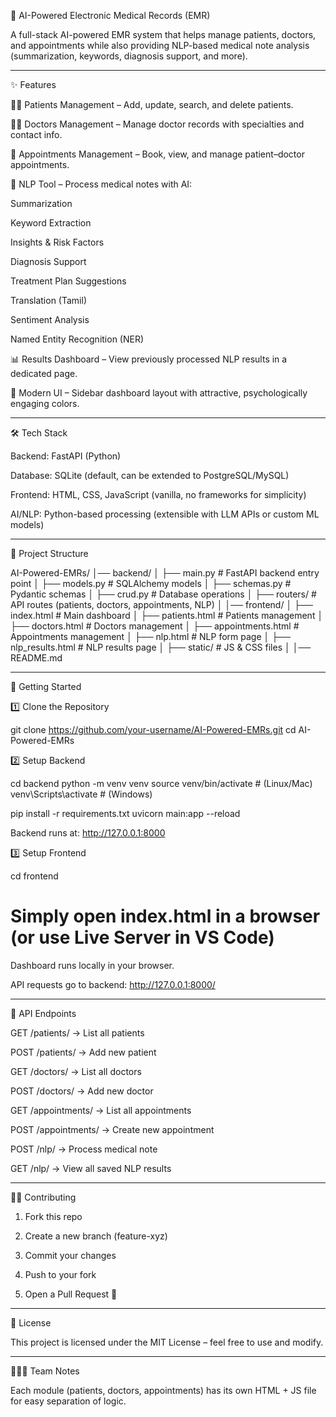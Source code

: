 🏥 AI-Powered Electronic Medical Records (EMR)

A full-stack AI-powered EMR system that helps manage patients, doctors, and appointments while also providing NLP-based medical note analysis (summarization, keywords, diagnosis support, and more).


---

✨ Features

👩‍⚕️ Patients Management – Add, update, search, and delete patients.

🧑‍⚕️ Doctors Management – Manage doctor records with specialties and contact info.

📅 Appointments Management – Book, view, and manage patient–doctor appointments.

🧠 NLP Tool – Process medical notes with AI:

Summarization

Keyword Extraction

Insights & Risk Factors

Diagnosis Support

Treatment Plan Suggestions

Translation (Tamil)

Sentiment Analysis

Named Entity Recognition (NER)


📊 Results Dashboard – View previously processed NLP results in a dedicated page.

🎨 Modern UI – Sidebar dashboard layout with attractive, psychologically engaging colors.



---

🛠️ Tech Stack

Backend: FastAPI (Python)

Database: SQLite (default, can be extended to PostgreSQL/MySQL)

Frontend: HTML, CSS, JavaScript (vanilla, no frameworks for simplicity)

AI/NLP: Python-based processing (extensible with LLM APIs or custom ML models)



---

📂 Project Structure

AI-Powered-EMRs/
│── backend/
│   ├── main.py            # FastAPI backend entry point
│   ├── models.py          # SQLAlchemy models
│   ├── schemas.py         # Pydantic schemas
│   ├── crud.py            # Database operations
│   ├── routers/           # API routes (patients, doctors, appointments, NLP)
│
│── frontend/
│   ├── index.html         # Main dashboard
│   ├── patients.html      # Patients management
│   ├── doctors.html       # Doctors management
│   ├── appointments.html  # Appointments management
│   ├── nlp.html           # NLP form page
│   ├── nlp_results.html   # NLP results page
│   ├── static/            # JS & CSS files
│
│── README.md


---

🚀 Getting Started

1️⃣ Clone the Repository

git clone https://github.com/your-username/AI-Powered-EMRs.git
cd AI-Powered-EMRs

2️⃣ Setup Backend

cd backend
python -m venv venv
source venv/bin/activate   # (Linux/Mac)
venv\Scripts\activate      # (Windows)

pip install -r requirements.txt
uvicorn main:app --reload

Backend runs at: http://127.0.0.1:8000


3️⃣ Setup Frontend

cd frontend
# Simply open index.html in a browser (or use Live Server in VS Code)

Dashboard runs locally in your browser.

API requests go to backend: http://127.0.0.1:8000/



---

📖 API Endpoints

GET /patients/ → List all patients

POST /patients/ → Add new patient

GET /doctors/ → List all doctors

POST /doctors/ → Add new doctor

GET /appointments/ → List all appointments

POST /appointments/ → Create new appointment

POST /nlp/ → Process medical note

GET /nlp/ → View all saved NLP results



---

🧑‍💻 Contributing

1. Fork this repo


2. Create a new branch (feature-xyz)


3. Commit your changes


4. Push to your fork


5. Open a Pull Request 🚀




---

📜 License

This project is licensed under the MIT License – feel free to use and modify.


---

👨‍👩‍👦 Team Notes

Each module (patients, doctors, appointments) has its own HTML + JS file for easy separation of logic.
